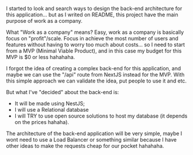 I started to look and search ways to design the back-end architecture for this application... but as I writed on README, this project have the main purpose of work as a company.

What "Work as a company" means?
Easy, work as a company is basically focus on "profit"/scale. Focus in achieve the most number of users and features without having to worry too much about costs... so I need to start from a MVP (Minimal Viable Product), and in this case my budget for this MVP is $0 or less hahahaha.

I forgot the idea of creating a complex back-end for this application, and maybe we can use the "/api" route from NextJS instead for the MVP. With this simple approach we can validate the idea, put people to use it and etc.

But what I've "decided" about the back-end is:
- It will be made using NestJS;
- I will use a Relational database
- I will TRY to use open source solutions to host my database (it depends on the prices hahaha).

The architecture of the back-end application will be very simple, maybe I wont need to use a Load Balancer or something similar because I have other ideas to make the requests cheap for our pocket hahahaha.


